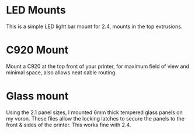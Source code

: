 # LED Mounts

This is a simple LED light bar mount for 2.4, mounts in the top extrusions.

# C920 Mount

Mount a C920 at the top front of your printer, for maximum field of view and minimal space, also allows neat cable routing.

# Glass mount

Using the 2.1 panel sizes, I mounted 6mm thick tempered glass panels on my voron.  These files allow the locking latches to secure the panels to the front & sides of the printer. This works fine with 2.4.